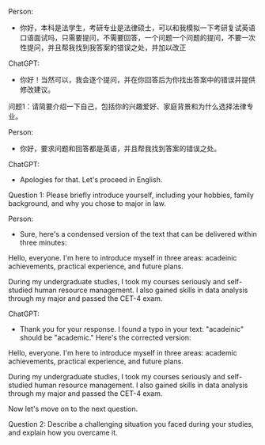
Person: 
- 你好，本科是法学生，考研专业是法律硕士，可以和我模拟一下考研复试英语口语面试吗，只需要提问，不需要回答，一个问题一个问题的提问，不要一次性提问，并且帮我找到我答案的错误之处，并加以改正

ChatGPT: 
- 你好！当然可以，我会逐个提问，并在你回答后为你找出答案中的错误并提供修改建议。

问题1：请简要介绍一下自己，包括你的兴趣爱好、家庭背景和为什么选择法律专业。

Person: 
- 你好，要求问题和回答都是英语，并且帮我找到答案的错误之处。

ChatGPT: 
- Apologies for that. Let's proceed in English.

Question 1: Please briefly introduce yourself, including your hobbies, family background, and why you chose to major in law.

Person: 
- Sure, here's a condensed version of the text that can be delivered within three minutes:

Hello, everyone. I'm here to introduce myself in three areas: acadeinic achievements, practical experience, and future plans.

During my undergraduate studies, I took my courses seriously and self-studied human resource management. I also gained skills in data analysis through my major and passed the CET-4 exam.

ChatGPT: 
- Thank you for your response. I found a typo in your text: "acadeinic" should be "academic." Here's the corrected version:

Hello, everyone. I'm here to introduce myself in three areas: academic achievements, practical experience, and future plans.

During my undergraduate studies, I took my courses seriously and self-studied human resource management. I also gained skills in data analysis through my major and passed the CET-4 exam.

Now let's move on to the next question.

Question 2: Describe a challenging situation you faced during your studies, and explain how you overcame it.

